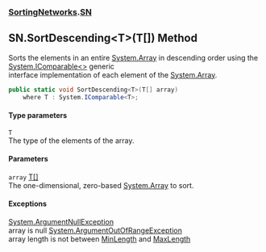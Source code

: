 ### [SortingNetworks](SortingNetworks.md 'SortingNetworks').[SN](SortingNetworks_SN.md 'SortingNetworks.SN')
## SN.SortDescending&lt;T&gt;(T[]) Method
Sorts the elements in an entire [System.Array](https://docs.microsoft.com/en-us/dotnet/api/System.Array 'System.Array') in descending order using the [System.IComparable&lt;&gt;](https://docs.microsoft.com/en-us/dotnet/api/System.IComparable-1 'System.IComparable`1') generic  
interface implementation of each element of the [System.Array](https://docs.microsoft.com/en-us/dotnet/api/System.Array 'System.Array').  
```csharp
public static void SortDescending<T>(T[] array)
    where T : System.IComparable<T>;
```
#### Type parameters
<a name='SortingNetworks_SN_SortDescending_T_(T__)_T'></a>
`T`  
The type of the elements of the array.
  
#### Parameters
<a name='SortingNetworks_SN_SortDescending_T_(T__)_array'></a>
`array` [T](SortingNetworks_SN_SortDescending_T_(T__).md#SortingNetworks_SN_SortDescending_T_(T__)_T 'SortingNetworks.SN.SortDescending&lt;T&gt;(T[]).T')[[]](https://docs.microsoft.com/en-us/dotnet/api/System.Array 'System.Array')  
The one-dimensional, zero-based [System.Array](https://docs.microsoft.com/en-us/dotnet/api/System.Array 'System.Array') to sort.
  
#### Exceptions
[System.ArgumentNullException](https://docs.microsoft.com/en-us/dotnet/api/System.ArgumentNullException 'System.ArgumentNullException')  
array is null
[System.ArgumentOutOfRangeException](https://docs.microsoft.com/en-us/dotnet/api/System.ArgumentOutOfRangeException 'System.ArgumentOutOfRangeException')  
array length is not between [MinLength](SortingNetworks_SN_MinLength.md 'SortingNetworks.SN.MinLength') and [MaxLength](SortingNetworks_SN_MaxLength.md 'SortingNetworks.SN.MaxLength')
